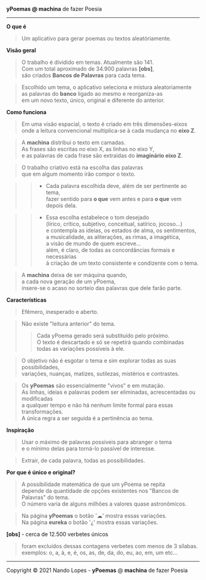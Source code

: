 **yPoemas @ machina** de fazer Poesia  
___
**O que é**  
> Um aplicativo para gerar poemas ou textos aleatóriamente.  

**Visão geral**  
> O trabalho é dividido em temas. Atualmente são 141.  
> Com um total aproximado de 34.900 palavras **[obs]**,  
> são criados **Bancos de Palavras** para cada tema.  

> Escolhido um tema, o aplicativo seleciona e mistura aleatoriamente  
> as palavras do **banco** ligado ao mesmo e reorganiza-as  
> em um novo texto, único, original e diferente do anterior.  

**Como funciona**  
> Em uma visão espacial, o texto é criado em três dimensões-eixos  
  onde a leitura convencional multiplica-se à cada mudança no **eixo Z**.  

> A **machina** distribui o texto em camadas.  
  As frases são escritas no eixo X, as linhas no eixo Y,  
  e as palavras de cada frase são extraidas do **imaginário eixo Z**.  

> O trabalho criativo está na escolha das palavras  
  que em algum momento irão compor o texto.  

>> - Cada palavra escolhida deve, além de ser pertinente ao tema,  
  fazer sentido para **o que** vem antes e para **o que** vem depois dela.  

>> - Essa escolha estabelece o tom desejado  
     (lírico, crítico, subjetivo, conceitual, satírico, jocoso...)  
	 e contempla as ideias, os estados de alma, os sentimentos,  
     a musicalidade, as aliterações, as rimas, a imagética,  
	 a visão de mundo de quem escreve...  
     além, é claro, de todas as concordâncias formais e necessárias  
     à criação de um texto consistente e condizente com o tema.  

> A **machina** deixa de ser máquina quando,  
  a cada nova geração de um yPoema,  
  insere-se o acaso no sorteio das palavras que dele farão parte.  

**Características**  
> Efêmero, inesperado e aberto.  

> Não existe "leitura anterior" do tema.  
>> Cada yPoema gerado será substituído pelo próximo.  
>> O texto é descartado e só se repetirá quando combinadas   
>> todas as variações possíveis à ele.  

> O objetivo não é esgotar o tema e sim explorar todas as suas possibilidades,  
  variações, nuanças, matizes, sutilezas, mistérios e contrastes.  

> Os **yPoemas** são essencialmente "vivos" e em mutação.  
  As linhas, ideias e palavras podem ser eliminadas, acrescentadas ou modificadas  
  a qualquer tempo e não há nenhum limite formal para essas transformações.  
  A única regra a ser seguida é a pertinência ao tema.  

**Inspiração**  
> Usar o máximo de palavras possíveis para abranger o tema  
  e o mínimo delas para torná-lo passível de interesse.  

> Extrair, de cada palavra, todas as possibilidades.  

**Por que é único e original?**  
> A possibilidade matemática de que um yPoema se repita  
  depende da quantidade de opções existentes nos "Bancos de Palavras" do tema.  
  O número varia de alguns milhões a valores quase astronômicos.  

> Na página **yPoemas** o botão '☁' mostra essas variações.  
> Na página **eureka** o botão '¿' mostra essas variações.  

**[obs]** - cerca de 12.500 verbetes únicos  
>  foram excluídos dessas contagens verbetes com menos de 3 sílabas.  
>  exemplos: o, a, à, e, é, os, as, de, da, do, eu, ao, em, um etc...  
___
Copyright © 2021 Nando Lopes - **yPoemas** @ **machina** de fazer Poesia
